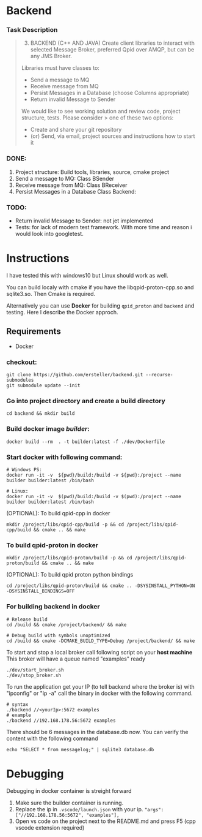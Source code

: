 # Backend
### Task Description 
> 
> 3. BACKEND (C++ AND JAVA) 
> Create client libraries to interact with selected Message Broker, preferred Qpid over AMQP, but can be any JMS Broker.
>  
> Libraries must have classes to: 
> - Send a message to MQ 
> - Receive message from MQ 
> - Persist Messages in a Database (choose Columns appropriate) 
> - Return invalid Message to Sender 
> 
> We would like to see working solution and review code, project structure, tests. Please consider > one of these two options: 
> - Create and share your git repository 
> - (or) Send, via email, project sources and instructions how to start it 

### DONE:
1. Project structure: Build tools, libraries, source, cmake project
1. Send a message to MQ: Class BSender
2. Receive message from MQ: Class BReceiver
3. Persist Messages in a Database Class Backend:

### TODO: 
- Return invalid Message to Sender: not jet implemented 
- Tests: for lack of modern test framework. With more time and reason i would look into googletest.



# Instructions 
I have tested this with windows10 but Linux should work as well. 

You can build localy with cmake if you have the libqpid-proton-cpp.so and sqlite3.so. Then Cmake is required. 

Alternatively you can use **Docker** for building ```qpid_proton``` and ```backend``` and testing. 
Here I describe the Docker approch. 

## Requirements
- Docker

### checkout: 
```
git clone https://github.com/ersteller/backend.git --recurse-submodules
git submodule update --init
```

### Go into project directory and create a build directory
``` 
cd backend && mkdir build
```

### Build docker image *builder*: 
```
docker build --rm  . -t builder:latest -f ./dev/Dockerfile
```

### Start docker with following command:
```
# Windows PS:
docker run -it -v  ${pwd}/build:/build -v ${pwd}:/project --name builder builder:latest /bin/bash

# Linux: 
docker run -it -v  $(pwd)/build:/build -v $(pwd):/project --name builder builder:latest /bin/bash
```

(OPTIONAL): To build qpid-cpp in docker
```
mkdir /project/libs/qpid-cpp/build -p && cd /project/libs/qpid-cpp/build && cmake .. && make
```

### To build qpid-proton in docker
```
mkdir /project/libs/qpid-proton/build -p && cd /project/libs/qpid-proton/build && cmake .. && make
``` 

(OPTIONAL): To build qpid proton python bindings 
```
cd /project/libs/qpid-proton/build && cmake .. -DSYSINSTALL_PYTHON=ON -DSYSINSTALL_BINDINGS=OFF
```

### For building backend in docker
```
# Release build
cd /build && cmake /project/backend/ && make

# Debug build with symbols unoptimized
cd /build && cmake -DCMAKE_BUILD_TYPE=Debug /project/backend/ && make 
```

To start and stop a local broker call following script on your **host machine**
This broker will have a queue named "examples" ready
```
./dev/start_broker.sh
./dev/stop_broker.sh
``` 

To run the application get your IP (to tell backend where the broker is) with "ipconfig" or "ip -a" call the binary in docker with the following command.
```
# syntax
./backend //<yourIp>:5672 examples
# example
./backend //192.168.178.56:5672 examples
```

There should be 6 messages in the database.db now. You can verify the content with the following command
```
echo "SELECT * from messagelog;" | sqlite3 database.db
```

# Debugging
Debugging in docker container is streight forward
1. Make sure the builder container is running. 
2. Replace the ip in ```.vscode/launch.json``` with your ip. ```"args": ["//192.168.178.56:5672", "examples"],``` 
3. Open vs code on the project next to the README.md and press F5 (cpp vscode extension required)
